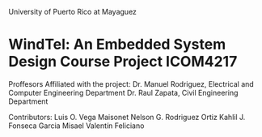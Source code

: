 University of Puerto Rico at Mayaguez

# WindTel: An Embedded System Design Course Project ICOM4217

Proffesors Affiliated with the project:
Dr. Manuel Rodriguez, Electrical and Computer Engineering Department
Dr. Raul Zapata, Civil Engineering Department

Contributors:
Luis O. Vega Maisonet
Nelson G. Rodriguez Ortiz
Kahlil J. Fonseca Garcia
Misael Valentín Feliciano
